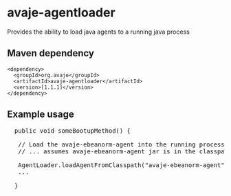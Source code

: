 avaje-agentloader
=================

Provides the ability to load java agents to a running java process

Maven dependency
----------------

    <dependency>
      <groupId>org.avaje</groupId>
      <artifactId>avaje-agentloader</artifactId>
      <version>[1.1.1]</version>
    </dependency>
   
    
Example usage 
-------------
<pre>
  public void someBootupMethod() {
  
   // Load the avaje-ebeanorm-agent into the running process
   // ... assumes avaje-ebeanorm-agent jar is in the classpath
   
   AgentLoader.loadAgentFromClasspath("avaje-ebeanorm-agent","debug=1");
   ...
   
  }
</pre>  
